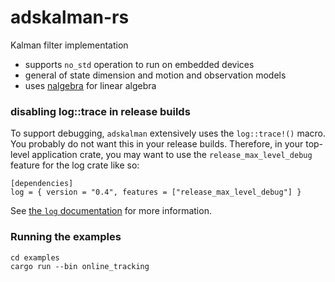 # adskalman-rs

Kalman filter implementation

* supports `no_std` operation to run on embedded devices
* general of state dimension and motion and observation models
* uses [nalgebra](https://nalgebra.org) for linear algebra

### disabling log::trace in release builds

To support debugging, `adskalman` extensively uses the `log::trace!()` macro.
You probably do not want this in your release builds. Therefore, in your
top-level application crate, you may want to use the `release_max_level_debug`
feature for the log crate like so:

```
[dependencies]
log = { version = "0.4", features = ["release_max_level_debug"] }
```

See [the `log` documentation](https://docs.rs/log/) for more information.

### Running the examples

```
cd examples
cargo run --bin online_tracking
```

